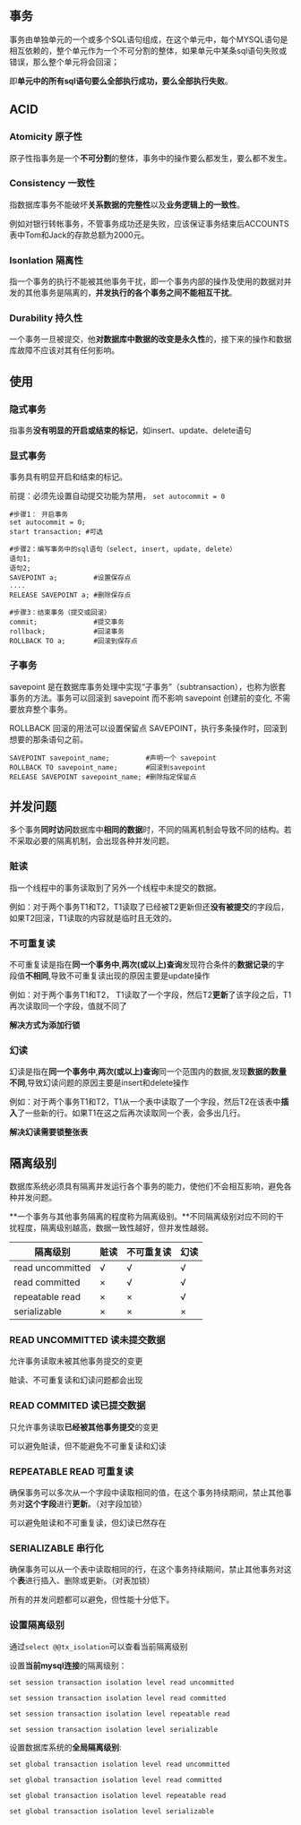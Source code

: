 ## 事务

事务由单独单元的一个或多个SQL语句组成，在这个单元中，每个MYSQL语句是相互依赖的，整个单元作为一个不可分割的整体，如果单元中某条sql语句失败或错误，那么整个单元将会回滚；

即**单元中的所有sql语句要么全部执行成功，要么全部执行失败**。



## ACID

### Atomicity 原子性

原子性指事务是一个**不可分割**的整体，事务中的操作要么都发生，要么都不发生。



### Consistency 一致性

指数据库事务不能破坏**关系数据的完整性**以及**业务逻辑上的一致性**。

例如对银行转帐事务，不管事务成功还是失败，应该保证事务结束后ACCOUNTS表中Tom和Jack的存款总额为2000元。



### Isonlation 隔离性

指一个事务的执行不能被其他事务干扰，即一个事务内部的操作及使用的数据对并发的其他事务是隔离的，**并发执行的各个事务之间不能相互干扰**。



### Durability 持久性

一个事务一旦被提交，他**对数据库中数据的改变是永久性**的，接下来的操作和数据库故障不应该对其有任何影响。



## 使用

### 隐式事务

指事务**没有明显的开启或结束的标记**，如insert、update、delete语句

### 显式事务

事务具有明显开启和结束的标记。

前提：必须先设置自动提交功能为禁用， `set autocommit = 0`



```mysql
#步骤1： 开启事务
set autocommit = 0;
start transaction; #可选

#步骤2：编写事务中的sql语句（select, insert, update, delete）
语句1;
语句2;
SAVEPOINT a;         #设置保存点
....
RELEASE SAVEPOINT a; #删除保存点

#步骤3：结束事务（提交或回滚）
commit;   		     #提交事务
rollback; 			 #回滚事务
ROLLBACK TO a;  	 #回滚到保存点
```



### 子事务

savepoint 是在数据库事务处理中实现“子事务”（subtransaction），也称为嵌套事务的方法。事务可以回滚到 savepoint 而不影响 savepoint 创建前的变化, 不需要放弃整个事务。

ROLLBACK 回滚的用法可以设置保留点 SAVEPOINT，执行多条操作时，回滚到想要的那条语句之前。

```mysql
SAVEPOINT savepoint_name;   	  #声明一个 savepoint
ROLLBACK TO savepoint_name; 	  #回滚到savepoint
RELEASE SAVEPOINT savepoint_name; #删除指定保留点
```



## 并发问题

多个事务**同时访问**数据库中**相同的数据**时，不同的隔离机制会导致不同的结构。若不采取必要的隔离机制，会出现各种并发问题。

### 賍读

指一个线程中的事务读取到了另外一个线程中未提交的数据。

例如：对于两个事务T1和T2，T1读取了已经被T2更新但还**没有被提交**的字段后，如果T2回滚，T1读取的内容就是临时且无效的。

### 不可重复读

不可重复读是指在**同一个事务中**,**两次(或以上)查询**发现符合条件的**数据记录**的字段值**不相同**,导致不可重复读出现的原因主要是update操作

例如：对于两个事务T1和T2， T1读取了一个字段，然后T2**更新**了该字段之后，T1再次读取同一个字段，值就不同了

**解决方式为添加行锁**

### 幻读

幻读是指在**同一个事务中**,**两次(或以上)查询**同一个范围内的数据,发现**数据的数量不同**,导致幻读问题的原因主要是insert和delete操作

例如：对于两个事务T1和T2，T1从一个表中读取了一个字段，然后T2在该表中**插入**了一些新的行。如果T1在这之后再次读取同一个表，会多出几行。

**解决幻读需要锁整张表**



## 隔离级别

数据库系统必须具有隔离并发运行各个事务的能力，使他们不会相互影响，避免各种并发问题。

**一个事务与其他事务隔离的程度称为隔离级别。**不同隔离级别对应不同的干扰程度，隔离级别越高，数据一致性越好，但并发性越弱。

| 隔离级别         | 賍读 | 不可重复读 | 幻读 |
| ---------------- | ---- | ---------- | ---- |
| read uncommitted | √    | √          | √    |
| read committed   | ×    | √          | √    |
| repeatable read  | ×    | ×          | √    |
| serializable     | ×    | ×          | ×    |



### READ UNCOMMITTED 读未提交数据

允许事务读取未被其他事务提交的变更

賍读、不可重复读和幻读问题都会出现



### READ COMMITED 读已提交数据

只允许事务读取**已经被其他事务提交**的变更

可以避免賍读，但不能避免不可重复读和幻读



### REPEATABLE READ 可重复读

确保事务可以多次从一个字段中读取相同的值，在这个事务持续期间，禁止其他事务对**这个字段**进行**更新**。（对字段加锁）

可以避免賍读和不可重复读，但幻读已然存在



### SERIALIZABLE 串行化

确保事务可以从一个表中读取相同的行，在这个事务持续期间，禁止其他事务对这个**表**进行插入、删除或更新。（对表加锁）

所有的并发问题都可以避免，但性能十分低下。



### 设置隔离级别

通过`select @@tx_isolation`可以查看当前隔离级别



设置**当前mysql连接**的隔离级别：

`set session transaction isolation level read uncommitted`

`set session transaction isolation level read committed`

`set session transaction isolation level repeatable read `

`set session transaction isolation level serializable`



设置数据库系统的**全局隔离级别**:

`set global transaction isolation level read uncommitted`

`set global transaction isolation level read committed`

`set global transaction isolation level repeatable read `

`set global transaction isolation level serializable`